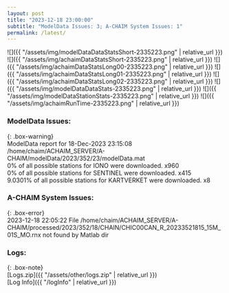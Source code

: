 ```yaml
---
layout: post
title: "2023-12-18 23:00:00"
subtitle: "ModelData Issues: 3; A-CHAIM System Issues: 1"
permalink: /latest/
---
```


![]({{ "/assets/img/modelDataDataStatsShort-2335223.png" | relative_url }})
![]({{ "/assets/img/achaimDataStatsShort-2335223.png" | relative_url }})
![]({{ "/assets/img/achaimDataStatsLong00-2335223.png" | relative_url }})
![]({{ "/assets/img/achaimDataStatsLong01-2335223.png" | relative_url }})
![]({{ "/assets/img/achaimDataStatsLong02-2335223.png" | relative_url }})
![]({{ "/assets/img/modelDataDataStats-2335223.png" | relative_url }})
![]({{ "/assets/img/modelDataStationStats-2335223.png" | relative_url }})
![]({{ "/assets/img/achaimRunTime-2335223.png" | relative_url }})


### ModelData Issues:  
  
{: .box-warning}  
 ModelData report for 18-Dec-2023 23:15:08   
 /home/chaim/ACHAIM_SERVER/A-CHAIM/modelData/2023/352/23/modelData.mat   
 0% of all possible stations for IONO were downloaded. x960   
 0% of all possible stations for SENTINEL were downloaded. x415   
 9.0301% of all possible stations for KARTVERKET were downloaded. x8   
  
### A-CHAIM System Issues:  
  
{: .box-error}  
2023-12-18 22:05:22 File /home/chaim/ACHAIM_SERVER/A-CHAIM/processed/2023/352/18/CHAIN/CHIC00CAN_R_20233521815_15M_01S_MO.rnx not found by Matlab dir  

### Logs:  
  
{: .box-note}  
[Logs.zip]({{ "/assets/other/logs.zip" | relative_url }})  
[Log Info]({{ "/logInfo" | relative_url }})  
